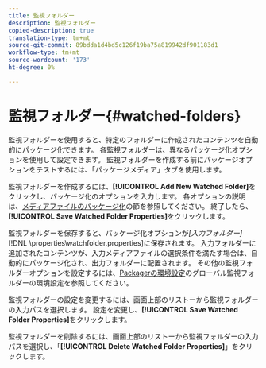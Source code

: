 ```yaml
---
title: 監視フォルダー
description: 監視フォルダー
copied-description: true
translation-type: tm+mt
source-git-commit: 89bdda1d4bd5c126f19ba75a819942df901183d1
workflow-type: tm+mt
source-wordcount: '173'
ht-degree: 0%

---
```



# 監視フォルダー{#watched-folders}

監視フォルダーを使用すると、特定のフォルダーに作成されたコンテンツを自動的にパッケージ化できます。 各監視フォルダーは、異なるパッケージ化オプションを使用して設定できます。 監視フォルダーを作成する前にパッケージオプションをテストするには、「パッケージメディア」タブを使用します。

監視フォルダーを作成するには、**[!UICONTROL Add New Watched Folder]**&#x200B;をクリックし、パッケージ化のオプションを入力します。 各オプションの説明は、[メディアファイルのパッケージ化](../../aaxs-protecting-content/content-packaging-media-files/content-packaging-media-files-overview.md)の節を参照してください。 終了したら、**[!UICONTROL Save Watched Folder Properties]**&#x200B;をクリックします。

監視フォルダーを保存すると、パッケージ化オプションが&#x200B;*[入力フォルダー]* [!DNL \properties\watchfolder.properties]に保存されます。 入力フォルダーに追加されたコンテンツが、入力メディアファイルの選択条件を満たす場合は、自動的にパッケージ化され、出力フォルダーに配置されます。 その他の監視フォルダーオプションを設定するには、[Packagerの環境設定](../../aaxs-reference-implementations/fam-air-app-usage/initial-fam-setup-set-prefs/initial-fam-setup-pkg-prefs.md)のグローバル監視フォルダーの環境設定を参照してください。

監視フォルダーの設定を変更するには、画面上部のリストーから監視フォルダーの入力パスを選択します。 設定を変更し、**[!UICONTROL Save Watched Folder Properties]**&#x200B;をクリックします。

監視フォルダーを削除するには、画面上部のリストーから監視フォルダーの入力パスを選択し、「**[!UICONTROL Delete Watched Folder Properties]**」をクリックします。
